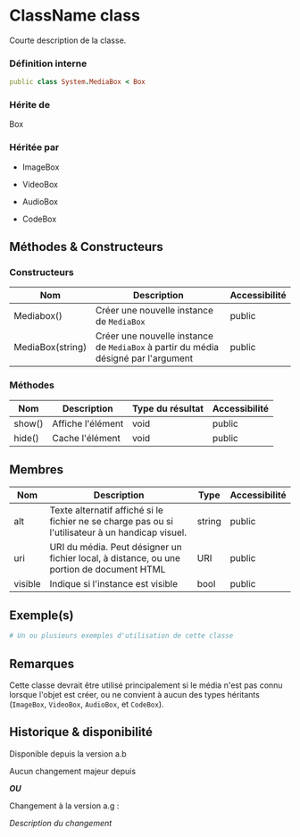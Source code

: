 # ClassName class

Courte description de la classe.

### Définition interne

```ruby
public class System.MediaBox < Box
```

### Hérite de

Box

### Héritée par

- ImageBox

- VideoBox

- AudioBox

- CodeBox



## Méthodes & Constructeurs

### Constructeurs

| Nom              | Description                                                                        | Accessibilité |
| ---------------- | ---------------------------------------------------------------------------------- | ------------- |
| Mediabox()       | Créer une nouvelle instance de `MediaBox`                                          | public        |
| MediaBox(string) | Créer une nouvelle instance de `MediaBox` à partir du média désigné par l'argument | public        |

### Méthodes

| Nom    | Description       | Type du résultat | Accessibilité |
| ------ | ----------------- | ---------------- | ------------- |
| show() | Affiche l'élément | void             | public        |
| hide() | Cache l'élément   | void             | public        |

## Membres

| Nom     | Description                                                                                       | Type   | Accessibilité |
| ------- | ------------------------------------------------------------------------------------------------- | ------ | ------------- |
| alt     | Texte alternatif affiché si le fichier ne se charge pas ou si l'utilisateur à un handicap visuel. | string | public        |
| uri     | URI du média. Peut désigner un fichier local, à distance, ou une portion de document HTML         | URI    | public        |
| visible | Indique si l'instance est visible                                                                 | bool   | public        |

## Exemple(s)

```ruby
# Un ou plusieurs exemples d'utilisation de cette classe
```

## Remarques

Cette classe devrait être utilisé principalement si le média n'est pas connu lorsque l'objet est créer, ou ne convient à aucun des types héritants (`ImageBox`, `VideoBox`, `AudioBox`, et `CodeBox`).

## Historique & disponibilité

Disponible depuis la version a.b

Aucun changement majeur depuis

***OU***

Changement à la version a.g :

*Description du changement*
